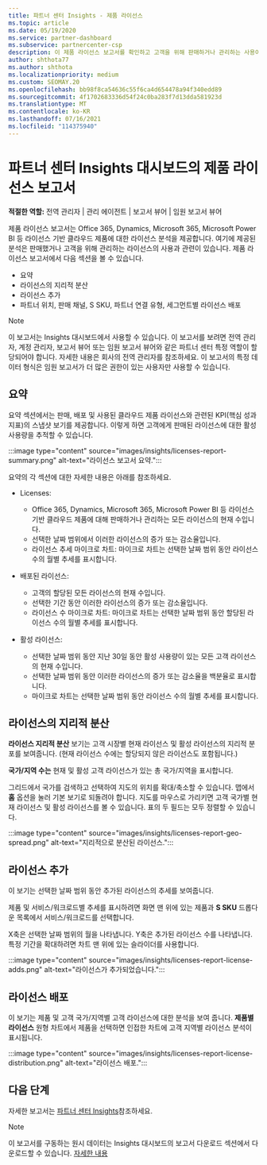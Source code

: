 ```yaml
---
title: 파트너 센터 Insights - 제품 라이선스
ms.topic: article
ms.date: 05/19/2020
ms.service: partner-dashboard
ms.subservice: partnercenter-csp
description: 이 제품 라이선스 보고서를 확인하고 고객을 위해 판매하거나 관리하는 사용이 허가된 기반 클라우드 제품으로 개선하는 방법을 알아봅니다.
author: shthota77
ms.author: shthota
ms.localizationpriority: medium
ms.custom: SEOMAY.20
ms.openlocfilehash: bb98f8ca54636c55f6ca4d654478a94f340edd89
ms.sourcegitcommit: 4f1702683336d54f24c0ba283f7d13dda581923d
ms.translationtype: MT
ms.contentlocale: ko-KR
ms.lasthandoff: 07/16/2021
ms.locfileid: "114375940"
---
```

# <a name="product-licenses-report-in-the-partner-center-insights-dashboard"></a>파트너 센터 Insights 대시보드의 제품 라이선스 보고서

**적절한 역할:** 전역 관리자 | 관리 에이전트 | 보고서 뷰어 | 임원 보고서 뷰어

제품 라이선스 보고서는 Office 365, Dynamics, Microsoft 365, Microsoft Power BI 등 라이선스 기반 클라우드 제품에 대한 라이선스 분석을 제공합니다. 여기에 제공된 분석은 판매했거나 고객을 위해 관리하는 라이선스의 사용과 관련이 있습니다. 제품 라이선스 보고서에서 다음 섹션을 볼 수 있습니다.

- 요약
- 라이선스의 지리적 분산
- 라이선스 추가
- 파트너 위치, 판매 채널, S SKU, 파트너 연결 유형, 세그먼트별 라이선스 배포

 > [!NOTE]
 > 이 보고서는 Insights 대시보드에서 사용할 수 있습니다. 이 보고서를 보려면 전역 관리자, 계정 관리자, 보고서 뷰어 또는 임원 보고서 뷰어와 같은 파트너 센터 특정 역할이 할당되어야 합니다. 자세한 내용은 회사의 전역 관리자를 참조하세요. 이 보고서의 특정 데이터 형식은 임원 보고서가 더 많은 권한이 있는 사용자만 사용할 수 있습니다.

## <a name="summary"></a>요약

요약 섹션에서는 판매, 배포 및 사용된 클라우드 제품 라이선스와 관련된 KPI(핵심 성과 지표)의 스냅샷 보기를 제공합니다. 이렇게 하면 고객에게 판매된 라이선스에 대한 활성 사용량을 추적할 수 있습니다.

:::image type="content" source="images/insights/licenses-report-summary.png" alt-text="라이선스 보고서 요약.":::

요약의 각 섹션에 대한 자세한 내용은 아래를 참조하세요.

- Licenses: 
  - Office 365, Dynamics, Microsoft 365, Microsoft Power BI 등 라이선스 기반 클라우드 제품에 대해 판매하거나 관리하는 모든 라이선스의 현재 수입니다.
  - 선택한 날짜 범위에서 이러한 라이선스의 증가 또는 감소율입니다.
  - 라이선스 추세 마이크로 차트: 마이크로 차트는 선택한 날짜 범위 동안 라이선스 수의 월별 추세를 표시합니다.

- 배포된 라이선스:
  - 고객의 할당된 모든 라이선스의 현재 수입니다.
  - 선택한 기간 동안 이러한 라이선스의 증가 또는 감소율입니다.
  - 라이선스 수 마이크로 차트: 마이크로 차트는 선택한 날짜 범위 동안 할당된 라이선스 수의 월별 추세를 표시합니다.

- 활성 라이선스: 
  - 선택한 날짜 범위 동안 지난 30일 동안 활성 사용량이 있는 모든 고객 라이선스의 현재 수입니다.
  - 선택한 날짜 범위 동안 이러한 라이선스의 증가 또는 감소율을 백분율로 표시합니다.
  - 마이크로 차트는 선택한 날짜 범위 동안 라이선스 수의 월별 추세를 표시합니다.

## <a name="geographical-spread-of-licenses"></a>라이선스의 지리적 분산

**라이선스 지리적 분산** 보기는 고객 시장별 현재 라이선스 및 활성 라이선스의 지리적 분포를 보여줍니다. (현재  라이선스 수에는 할당되지 않은 라이선스도 포함됩니다.)

**국가/지역 수는** 현재 및 활성 고객 라이선스가 있는 총 국가/지역을 표시합니다.

그리드에서 국가를 검색하고 선택하여 지도의 위치를 확대/축소할 수 있습니다. 맵에서 **홈** 옵션을 눌러 기본 보기로 되돌려야 합니다. 지도를 마우스로 가리키면 고객 국가별 현재 라이선스 및 활성 라이선스를 볼 수 있습니다. 표의 두 필드는 모두 정렬할 수 있습니다.

:::image type="content" source="images/insights/licenses-report-geo-spread.png" alt-text="지리적으로 분산된 라이선스.":::

## <a name="license-adds"></a>라이선스 추가

이 보기는 선택한 날짜 범위 동안 추가된 라이선스의 추세를 보여줍니다. 

제품 및 서비스/워크로드별 추세를 표시하려면 화면 맨 위에 있는 제품과 **S SKU** 드롭다운 목록에서 서비스/워크로드를 선택합니다.

X축은 선택한 날짜 범위의 월을 나타냅니다. Y축은 추가된 라이선스 수를 나타냅니다. 특정 기간을 확대하려면 차트 맨 위에 있는 슬라이더를 사용합니다.

:::image type="content" source="images/insights/licenses-report-license-adds.png" alt-text="라이선스가 추가되었습니다.":::

## <a name="license-distribution"></a>라이선스 배포

이 보기는 제품 및 고객 국가/지역별 고객 라이선스에 대한 분석을 보여 줍니다. **제품별 라이선스** 원형 차트에서 제품을 선택하면 인접한 차트에 고객 지역별 라이선스 분석이 표시됩니다.

:::image type="content" source="images/insights/licenses-report-license-distribution.png" alt-text="라이선스 배포.":::

## <a name="next-steps"></a>다음 단계

자세한 보고서는 [파트너 센터 Insights](partner-center-insights.md)참조하세요.

>[!NOTE] 
> 이 보고서를 구동하는 원시 데이터는 Insights 대시보드의 보고서 다운로드 섹션에서 다운로드할 수 있습니다. [자세한 내용](insights-download-reports.md)
